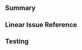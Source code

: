<!-- MANDATORY -->
## Summary
<!-- Provide detail PR description bellow -->


<!-- Optional -->
## Linear Issue Reference
<!-- If you PR is not linked to any specific linear task or breaks into multiple sub-PRs. Please list the issue reference here. -->


<!-- MANDATORY -->
## Testing
<!-- How did you test this PR? -->

